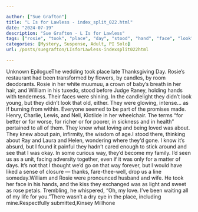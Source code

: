 ```yaml
---

author: ["Sue Grafton"]
title: "L Is for Lawless - index_split_022.html"
date: "2024-07-19"
description: "Sue Grafton - L Is for Lawless"
tags: ["rosie", "took", "place", "day", "stood", "hand", "face", "look", "knew", "way", "u", "unknown", "epiloguethe", "wedding", "late", "thanksgiving", "restaurant", "transformed", "flower", "candle", "room", "deodorant", "white", "muumuu", "crown"]
categories: [Mystery, Suspense, Adult, PI Solo]
url: /posts/suegrafton/LIsforLawless-indexsplit022html

---
```



Unknown
EpilogueThe wedding took place late Thanksgiving Day. Rosie’s restaurant had been transformed by flowers, by candles, by room deodorants. Rosie in her white muumuu, a crown of baby’s breath in her hair, and William in his tuxedo, stood before Judge Raney, holding hands with tenderness. Their faces were shining. In the candlelight they didn’t look young, but they didn’t look that old, either. They were glowing, intense... as if burning from within. Everyone seemed to be part of the promises made. Henry, Charlie, Lewis, and Nell, Klotilde in her wheelchair. The terms “for better or for worse, for richer or for poorer, in sickness and in health” pertained to all of them. They knew what loving and being loved was about. They knew about pain, infirmity, the wisdom of age.I stood there, thinking about Ray and Laura and Helen, wondering where they’d gone. I know it’s absurd, but I found it painful they hadn’t cared enough to stick around and see that I was okay. In some curious way, they’d become my family. I’d seen us as a unit, facing adversity together, even if it was only for a matter of days. It’s not that I thought we’d go on that way forever, but I would have liked a sense of closure — thanks, fare-thee-well, drop us a line someday.William and Rosie were pronounced husband and wife. He took her face in his hands, and the kiss they exchanged was as light and sweet as rose petals. Trembling, he whispered, “Oh, my love. I’ve been waiting all of my life for you.”There wasn’t a dry eye in the place, including mine.Respectfully submitted,Kinsey Millhone
